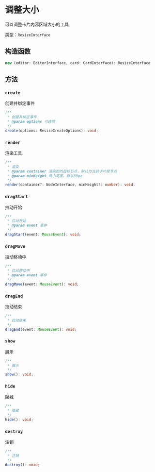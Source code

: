 # 调整大小

可以调整卡片内容区域大小的工具

类型：`ResizeInterface`

## 构造函数

```ts
new (editor: EditorInterface, card: CardInterface): ResizeInterface
```

## 方法

### `create`

创建并绑定事件

```ts
/**
 * 创建并绑定事件
 * @param options 可选项
 */
create(options: ResizeCreateOptions): void;
```

### `render`

渲染工具

```ts
/**
 * 渲染
 * @param container 渲染到的目标节点，默认为当前卡片根节点
 * @param minHeight 最小高度，默认80px
 */
render(container?: NodeInterface, minHeight?: number): void;
```

### `dragStart`

拉动开始

```ts
/**
 * 拉动开始
 * @param event 事件
 */
dragStart(event: MouseEvent): void;
```

### `dragMove`

拉动移动中

```ts
/**
 * 拉动移动中
 * @param event 事件
 */
dragMove(event: MouseEvent): void;
```

### `dragEnd`

拉动结束

```ts
/**
 * 拉动结束
 */
dragEnd(event: MouseEvent): void;
```

### `show`

展示

```ts
/**
 * 展示
 */
show(): void;
```

### `hide`

隐藏

```ts
/**
 * 隐藏
 */
hide(): void;
```

### `destroy`

注销

```ts
/**
 * 注销
 */
destroy(): void;
```
